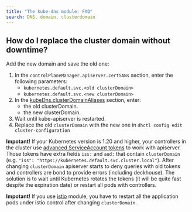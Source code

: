 ```yaml
---
title: "The kube-dns module: FAQ"
search: DNS, domain, clusterdomain
---
```


## How do I replace the cluster domain without downtime?

Add the new domain and save the old one:

1. In the `controlPlaneManager.apiserver.certSANs` section, enter the following parameters:
    - `kubernetes.default.svc.<old clusterDomain>`
    - `kubernetes.default.svc.<new clusterDomain>`
1. In the [kubeDns.clusterDomainAliases](configuration.html#parameters) section, enter:
    - the old clusterDomain.
    - the new clusterDomain.
1. Wait until kube-apiserver is restarted.
1. Replace the old `clusterDomain` with the new one in `dhctl config edit cluster-configuration`

**Impotant!** If your Kubernetes version is 1.20 and higher, your controllers in the cluster use [advanced ServiceAccount tokens](https://kubernetes.io/docs/tasks/configure-pod-container/configure-service-account/#service-account-token-volume-projection) to work with apiserver. Those tokens have extra fields `iss:` and `aud:` that contain `clusterDomain` (e.g. `"iss": "https://kubernetes.default.svc.cluster.local"`). After changing `clusterDomain` apiserver starts to deny queries with old tokens and controllers are bond to provide errors (including deckhouse). The solution is to wait until Kubernetes rotates the tokens (it will be quite fast despite the expiration date) or restart all pods with controllers.

**Impotant!** If you use [istio](../../modules/110-istio/) module, you have to restart all the application pods under istio control after changing `clusterDomain`.
